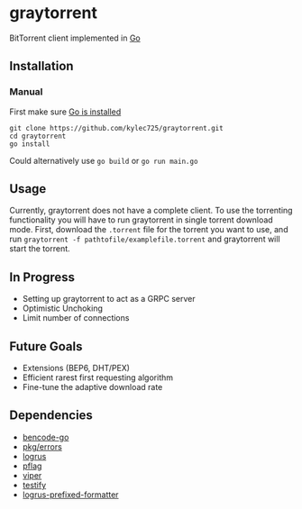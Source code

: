 # graytorrent
BitTorrent client implemented in [Go](https://golang.org)

## Installation
### Manual
First make sure [Go is installed](https://golang.org/doc/install)
```
git clone https://github.com/kylec725/graytorrent.git
cd graytorrent
go install
```
Could alternatively use `go build` or `go run main.go`

## Usage
Currently, graytorrent does not have a complete client. To use the torrenting functionality you will have to run graytorrent in single torrent download mode.
First, download the `.torrent` file for the torrent you want to use, and run `graytorrent -f pathtofile/examplefile.torrent` and graytorrent will start the torrent.

## In Progress
- Setting up graytorrent to act as a GRPC server
- Optimistic Unchoking
- Limit number of connections

## Future Goals
- Extensions (BEP6, DHT/PEX)
- Efficient rarest first requesting algorithm
- Fine-tune the adaptive download rate

## Dependencies
- [bencode-go](https://github.com/jackpal/bencode-go)
- [pkg/errors](https://github.com/pkg/errors)
- [logrus](https://github.com/sirupsen/logrus)
- [pflag](https://github.com/spf13/pflag)
- [viper](https://github.com/spf13/viper)
- [testify](https://github.com/stretchr/testify)
- [logrus-prefixed-formatter](https://github.com/x-cray/logrus-prefixed-formatter)
